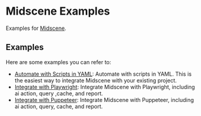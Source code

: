 # Midscene Examples

Examples for [Midscene](https://github.com/web-infra-dev/midscene).

## Examples

Here are some examples you can refer to:

- [Automate with Scripts in YAML](./yaml-scripts-demo/): Automate with scripts in YAML. This is the easiest way to integrate Midscene with your existing project.
- [Integrate with Playwright](./playwright-demo/): Integrate Midscene with Playwright, including ai action, query ,cache, and report.
- [Integrate with Puppeteer](./puppeteer-demo/): Integrate Midscene with Puppeteer, including ai action, query, cache, and report.
